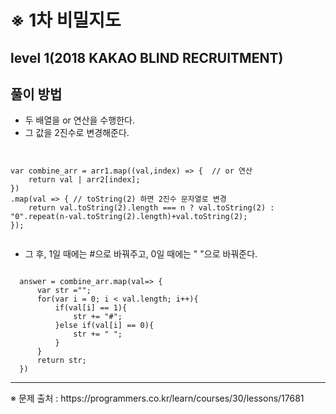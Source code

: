 # ※ 1차 비밀지도
## level 1(2018 KAKAO BLIND RECRUITMENT)

## 풀이 방법 
- 두 배열을 or 연산을 수행한다.
- 그 값을 2진수로 변경해준다.
<pre><code>

var combine_arr = arr1.map((val,index) => {  // or 연산
    return val | arr2[index];
})
.map(val => { // toString(2) 하면 2진수 문자열로 변경
    return val.toString(2).length === n ? val.toString(2) :  "0".repeat(n-val.toString(2).length)+val.toString(2);
});     

</code></pre>

- 그 후, 1일 때에는 #으로 바꿔주고, 0일 때에는 " "으로 바꿔준다.
<pre><code>
  answer = combine_arr.map(val=> {
      var str ="";    
      for(var i = 0; i < val.length; i++){
          if(val[i] == 1){
              str += "#";
          }else if(val[i] == 0){
              str += " ";
          }
      }
      return str;
  })
</code></pre>

<hr>
※ 문제 출처 : https://programmers.co.kr/learn/courses/30/lessons/17681
